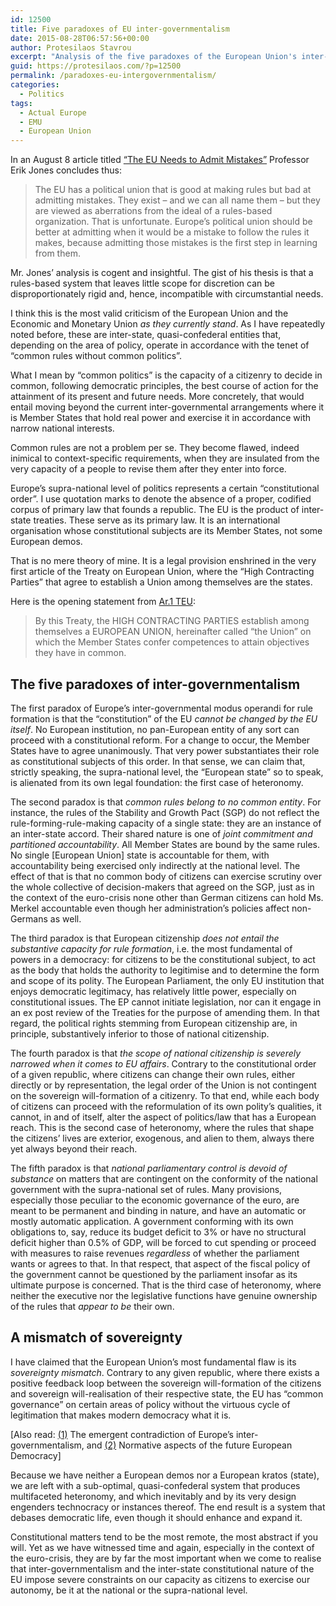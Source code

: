 ```yaml
---
id: 12500
title: Five paradoxes of EU inter-governmentalism
date: 2015-08-28T06:57:56+00:00
author: Protesilaos Stavrou
excerpt: "Analysis of the five paradoxes of the European Union's inter-governmental mode of rule formation. The result is a system that devalues democratic life."
guid: https://protesilaos.com/?p=12500
permalink: /paradoxes-eu-intergovernmentalism/
categories:
  - Politics
tags:
  - Actual Europe
  - EMU
  - European Union
---
```

In an August 8 article titled <a href="http://erikjones.net/2015/08/08/the-eu-needs-to-admit-mistakes/" target="_blank">“The EU Needs to Admit Mistakes”</a> Professor Erik Jones concludes thus:

> The EU has a political union that is good at making rules but bad at admitting mistakes. They exist – and we can all name them – but they are viewed as aberrations from the ideal of a rules-based organization. That is unfortunate. Europe’s political union should be better at admitting when it would be a mistake to follow the rules it makes, because admitting those mistakes is the first step in learning from them.

Mr. Jones’ analysis is cogent and insightful. The gist of his thesis is that a rules-based system that leaves little scope for discretion can be disproportionately rigid and, hence, incompatible with circumstantial needs.

I think this is the most valid criticism of the European Union and the Economic and Monetary Union _as they currently stand_. As I have repeatedly noted before, these are inter-state, quasi-confederal entities that, depending on the area of policy, operate in accordance with the tenet of &#8220;common rules without common politics&#8221;.

What I mean by &#8220;common politics&#8221; is the capacity of a citizenry to decide in common, following democratic principles, the best course of action for the attainment of its present and future needs. More concretely, that would entail moving beyond the current inter-governmental arrangements where it is Member States that hold real power and exercise it in accordance with narrow national interests.

Common rules are not a problem per se. They become flawed, indeed inimical to context-specific requirements, when they are insulated from the very capacity of a people to revise them after they enter into force.

Europe’s supra-national level of politics represents a certain &#8220;constitutional order&#8221;. I use quotation marks to denote the absence of a proper, codified corpus of primary law that founds a republic. The EU is the product of inter-state treaties. These serve as its primary law. It is an international organisation whose constitutional subjects are its Member States, not some European demos.

That is no mere theory of mine. It is a legal provision enshrined in the very first article of the Treaty on European Union, where the “High Contracting Parties” that agree to establish a Union among themselves are the states.

Here is the opening statement from <a href="http://eur-lex.europa.eu/LexUriServ/LexUriServ.do?uri=CELEX:12008M001:EN:HTML" target="_blank">Ar.1 TEU</a>:

> By this Treaty, the HIGH CONTRACTING PARTIES establish among themselves a EUROPEAN UNION, hereinafter called “the Union” on which the Member States confer competences to attain objectives they have in common.

## The five paradoxes of inter-governmentalism

The first paradox of Europe’s inter-governmental modus operandi for rule formation is that the &#8220;constitution&#8221; of the EU _cannot be changed by the EU itself_. No European institution, no pan-European entity of any sort can proceed with a constitutional reform. For a change to occur, the Member States have to agree unanimously. That very power substantiates their role as constitutional subjects of this order. In that sense, we can claim that, strictly speaking, the supra-national level, the &#8220;European state&#8221; so to speak, is alienated from its own legal foundation: the first case of heteronomy.

The second paradox is that _common rules belong to no common entity_. For instance, the rules of the Stability and Growth Pact (SGP) do not reflect the rule-forming-rule-making capacity of a single state: they are an instance of an inter-state accord. Their shared nature is one of _joint commitment and partitioned accountability_. All Member States are bound by the same rules. No single [European Union] state is accountable for them, with accountability being exercised only indirectly at the national level. The effect of that is that no common body of citizens can exercise scrutiny over the whole collective of decision-makers that agreed on the SGP, just as in the context of the euro-crisis none other than German citizens can hold Ms. Merkel accountable even though her administration’s policies affect non-Germans as well.

The third paradox is that European citizenship _does not entail the substantive capacity for rule formation_, i.e. the most fundamental of powers in a democracy: for citizens to be the constitutional subject, to act as the body that holds the authority to legitimise and to determine the form and scope of its polity. The European Parliament, the only EU institution that enjoys democratic legitimacy, has relatively little power, especially on constitutional issues. The EP cannot initiate legislation, nor can it engage in an ex post review of the Treaties for the purpose of amending them. In that regard, the political rights stemming from European citizenship are, in principle, substantively inferior to those of national citizenship.

The fourth paradox is that _the scope of national citizenship is severely narrowed when it comes to EU affairs_. Contrary to the constitutional order of a given republic, where citizens can change their own rules, either directly or by representation, the legal order of the Union is not contingent on the sovereign will-formation of a citizenry. To that end, while each body of citizens can proceed with the reformulation of its own polity&#8217;s qualities, it cannot, in and of itself, alter the aspect of politics/law that has a European reach. This is the second case of heteronomy, where the rules that shape the citizens&#8217; lives are exterior, exogenous, and alien to them, always there yet always beyond their reach.

The fifth paradox is that _national parliamentary control is devoid of substance_ on matters that are contingent on the conformity of the national government with the supra-national set of rules. Many provisions, especially those peculiar to the economic governance of the euro, are meant to be permanent and binding in nature, and have an automatic or mostly automatic application. A government conforming with its own obligations to, say, reduce its budget deficit to 3% or have no structural deficit higher than 0.5% of GDP, will be forced to cut spending or proceed with measures to raise revenues _regardless_ of whether the parliament wants or agrees to that. In that respect, that aspect of the fiscal policy of the government cannot be questioned by the parliament insofar as its ultimate purpose is concerned. That is the third case of heteronomy, where neither the executive nor the legislative functions have genuine ownership of the rules that _appear to be_ their own.

## A mismatch of sovereignty

I have claimed that the European Union&#8217;s most fundamental flaw is its _sovereignty mismatch_. Contrary to any given republic, where there exists a positive feedback loop between the sovereign will-formation of the citizens and sovereign will-realisation of their respective state, the EU has &#8220;common governance&#8221; on certain areas of policy without the virtuous cycle of legitimation that makes modern democracy what it is.

[Also read: [(1)](https://protesilaos.com/emergence-intergovernmentalism/) The emergent contradiction of Europe’s inter-governmentalism, and [(2)](https://protesilaos.com/normative-european-democracy/) Normative aspects of the future European Democracy]

Because we have neither a European demos nor a European kratos (state), we are left with a sub-optimal, quasi-confederal system that produces multifaceted heteronomy, and which inevitably and by its very design engenders technocracy or instances thereof. The end result is a system that debases democratic life, even though it should enhance and expand it.

Constitutional matters tend to be the most remote, the most abstract if you will. Yet as we have witnessed time and again, especially in the context of the euro-crisis, they are by far the most important when we come to realise that inter-governmentalism and the inter-state constitutional nature of the EU impose severe constraints on our capacity as citizens to exercise our autonomy, be it at the national or the supra-national level.
